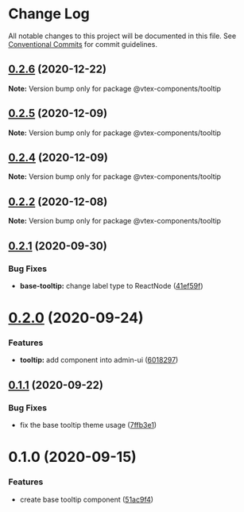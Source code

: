 # Change Log

All notable changes to this project will be documented in this file.
See [Conventional Commits](https://conventionalcommits.org) for commit guidelines.

## [0.2.6](https://github.com/vtex/onda/compare/@vtex-components/tooltip@0.2.5...@vtex-components/tooltip@0.2.6) (2020-12-22)

**Note:** Version bump only for package @vtex-components/tooltip





## [0.2.5](https://github.com/vtex/onda/compare/@vtex-components/tooltip@0.2.4...@vtex-components/tooltip@0.2.5) (2020-12-09)

**Note:** Version bump only for package @vtex-components/tooltip





## [0.2.4](https://github.com/vtex/onda/compare/@vtex-components/tooltip@0.2.2...@vtex-components/tooltip@0.2.4) (2020-12-09)

**Note:** Version bump only for package @vtex-components/tooltip





## [0.2.2](https://github.com/vtex/onda/compare/@vtex-components/tooltip@0.2.1...@vtex-components/tooltip@0.2.2) (2020-12-08)

**Note:** Version bump only for package @vtex-components/tooltip





## [0.2.1](https://github.com/vtex/onda/compare/@vtex-components/tooltip@0.2.0...@vtex-components/tooltip@0.2.1) (2020-09-30)


### Bug Fixes

* **base-tooltip:** change label type to ReactNode ([41ef59f](https://github.com/vtex/onda/commit/41ef59f8297dd3ec36ece9d200ca166d80f47326))





# [0.2.0](https://github.com/vtex/onda/compare/@vtex-components/tooltip@0.1.1...@vtex-components/tooltip@0.2.0) (2020-09-24)


### Features

* **tooltip:** add component into admin-ui ([6018297](https://github.com/vtex/onda/commit/60182974b568d9239b71876a7f0a19135be1d91d))





## [0.1.1](https://github.com/vtex/onda/compare/@vtex-components/tooltip@0.1.0...@vtex-components/tooltip@0.1.1) (2020-09-22)


### Bug Fixes

* fix the base tooltip theme usage ([7ffb3e1](https://github.com/vtex/onda/commit/7ffb3e14a6337777677056646a81116ea645e503))





# 0.1.0 (2020-09-15)


### Features

* create base tooltip component ([51ac9f4](https://github.com/vtex/onda/commit/51ac9f4877c487c33da7b1e6aba1bcc5f6ea0d4d))
